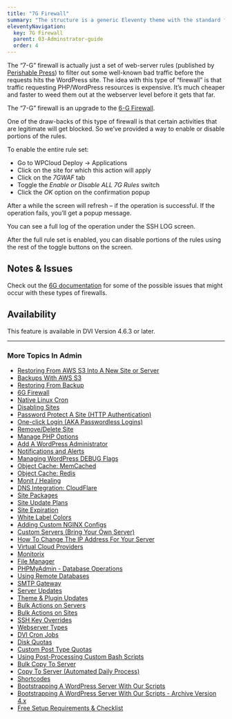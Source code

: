 ```yaml
---
title: "7G Firewall"
summary: "The structure is a generic Eleventy theme with the standard folder and file names."
eleventyNavigation:
  key: 7G Firewall
  parent: 03-Adminstrator-guide
  order: 4
---
```

The “7-G” firewall is actually just a set of web-server rules (published by [Perishable Press](https://web.archive.org/web/20240304140300/https://perishablepress.com/7g-firewall-nginx/)) to filter out some well-known bad traffic before the requests hits the WordPress site. The idea with this type of “firewall” is that traffic requesting PHP/WordPress resources is expensive. It’s much cheaper and faster to weed them out at the webserver level before it gets that far.

The “7-G” firewall is an upgrade to the [6-G Firewall](https://web.archive.org/web/20240304140300/https://wpclouddeploy.com/documentation/wpcloud-deploy-admin/6g-firewall/).

One of the draw-backs of this type of firewall is that certain activities that are legitimate will get blocked. So we’ve provided a way to enable or disable portions of the rules.

To enable the entire rule set:

* Go to WPCloud Deploy → Applications
* Click on the site for which this action will apply
* Click on the _7GWAF_ tab
* Toggle the _Enable or Disable ALL 7G Rules_ switch
* Click the _OK_ option on the confirmation popup

After a while the screen will refresh – if the operation is successful. If the operation fails, you’ll get a popup message.

You can see a full log of the operation under the SSH LOG screen.

After the full rule set is enabled, you can disable portions of the rules using the rest of the toggle buttons on the screen.

## Notes & Issues

Check out the [6G documentation](https://web.archive.org/web/20240304140300/https://wpclouddeploy.com/documentation/wpcloud-deploy-admin/6g-firewall/) for some of the possible issues that might occur with these types of firewalls.

## Availability

This feature is available in DVI Version 4.6.3 or later.

- - -

### More Topics In Admin

* [Restoring From AWS S3 Into A New Site or Server](https://web.archive.org/web/20240304140300/https://wpclouddeploy.com/documentation/tips-techniques-education/restoring-from-s3-into-a-new-site-or-server/)
* [Backups With AWS S3](https://web.archive.org/web/20240304140300/https://wpclouddeploy.com/documentation/wpcloud-deploy-admin/backups-with-aws-s3/)
* [Restoring From Backup](https://web.archive.org/web/20240304140300/https://wpclouddeploy.com/documentation/wpcloud-deploy-admin/restoring-from-backup/)
* [6G Firewall](https://web.archive.org/web/20240304140300/https://wpclouddeploy.com/documentation/wpcloud-deploy-admin/6g-firewall/)
* [Native Linux Cron](https://web.archive.org/web/20240304140300/https://wpclouddeploy.com/documentation/wpcloud-deploy-admin/native-linux-cron/)
* [Disabling Sites](https://web.archive.org/web/20240304140300/https://wpclouddeploy.com/documentation/wpcloud-deploy-admin/disabling-sites/)
* [Password Protect A Site (HTTP Authentication)](https://web.archive.org/web/20240304140300/https://wpclouddeploy.com/documentation/wpcloud-deploy-admin/add-basic-password-protection-to-a-site-http-authentication/)
* [One-click Login (AKA Passwordless Logins)](https://web.archive.org/web/20240304140300/https://wpclouddeploy.com/documentation/wpcloud-deploy-admin/one-click-login-aka-passwordless-logins/)
* [Remove/Delete Site](https://web.archive.org/web/20240304140300/https://wpclouddeploy.com/documentation/wpcloud-deploy-admin/remove-delete-site/)
* [Manage PHP Options](https://web.archive.org/web/20240304140300/https://wpclouddeploy.com/documentation/wpcloud-deploy-admin/manage-php-options/)
* [Add A WordPress Administrator](https://web.archive.org/web/20240304140300/https://wpclouddeploy.com/documentation/wpcloud-deploy-admin/add-a-wordpress-administrator/)
* [Notifications and Alerts](https://web.archive.org/web/20240304140300/https://wpclouddeploy.com/documentation/wpcloud-deploy-admin/notifications/)
* [Managing WordPress DEBUG Flags](https://web.archive.org/web/20240304140300/https://wpclouddeploy.com/documentation/wpcloud-deploy-admin/managing-wordpress-debug-flags/)
* [Object Cache: MemCached](https://web.archive.org/web/20240304140300/https://wpclouddeploy.com/documentation/wpcloud-deploy-admin/object-cache-memcached/)
* [Object Cache: Redis](https://web.archive.org/web/20240304140300/https://wpclouddeploy.com/documentation/wpcloud-deploy-admin/object-cache-redis/)
* [Monit / Healing](https://web.archive.org/web/20240304140300/https://wpclouddeploy.com/documentation/wpcloud-deploy-admin/monit-healing/)
* [DNS Integration: CloudFlare](https://web.archive.org/web/20240304140300/https://wpclouddeploy.com/documentation/wpcloud-deploy-admin/dns-integration-cloudflare/)
* [Site Packages](https://web.archive.org/web/20240304140300/https://wpclouddeploy.com/documentation/wpcloud-deploy-admin/site-packages/)
* [Site Update Plans](https://web.archive.org/web/20240304140300/https://wpclouddeploy.com/documentation/wpcloud-deploy-admin/site-update-plans/)
* [Site Expiration](https://web.archive.org/web/20240304140300/https://wpclouddeploy.com/documentation/wpcloud-deploy-admin/site-expiration/)
* [White Label Colors](https://web.archive.org/web/20240304140300/https://wpclouddeploy.com/documentation/wpcloud-deploy-admin/white-label-colors/)
* [Adding Custom NGINX Configs](https://web.archive.org/web/20240304140300/https://wpclouddeploy.com/documentation/wpcloud-deploy-admin/adding-custom-nginx-configs/)
* [Custom Servers (Bring Your Own Server)](https://web.archive.org/web/20240304140300/https://wpclouddeploy.com/documentation/wpcloud-deploy-admin/custom-servers-bring-your-own-server/)
* [How To Change The IP Address For Your Server](https://web.archive.org/web/20240304140300/https://wpclouddeploy.com/documentation/wpcloud-deploy-admin/how-to-change-the-ip-address-for-your-server/)
* [Virtual Cloud Providers](https://web.archive.org/web/20240304140300/https://wpclouddeploywpclouddeploy.com/documentation/wpcloud-deploy-admin/virtual-cloud-providers/)
* [Monitorix](https://web.archive.org/web/20240304140300/https://wpclouddeploy.com/documentation/wpcloud-deploy-admin/monitorix/)
* [File Manager](https://web.archive.org/web/20240304140300/https://wpclouddeploy.com/documentation/wpcloud-deploy-admin/file-manager/)
* [PHPMyAdmin - Database Operations](https://web.archive.org/web/20240304140300/https://wpclouddeploy.com/documentation/wpcloud-deploy-admin/phpmyadmin-database-operations/)
* [Using Remote Databases](https://web.archive.org/web/20240304140300/https://wpclouddeploy.com/documentation/wpcloud-deploy-admin/using-remote-databases/)
* [SMTP Gateway](https://web.archive.org/web/20240304140300/https://wpclouddeploy.com/documentation/wpcloud-deploy-admin/smtp-gateway/)
* [Server Updates](https://web.archive.org/web/20240304140300/https://wpclouddeploy.com/documentation/wpcloud-deploy-admin/server-updates/)
* [Theme & Plugin Updates](https://web.archive.org/web/20240304140300/https://wpclouddeploy.com/documentation/wpcloud-deploy-admin/theme-plugin-updates/)
* [Bulk Actions on Servers](https://web.archive.org/web/20240304140300/https://wpclouddeploy.com/documentation/wpcloud-deploy-admin/bulk-actions-on-servers/)
* [Bulk Actions on Sites](https://web.archive.org/web/20240304140300/https://wpclouddeploy.com/documentation/wpcloud-deploy-admin/bulk-actions-on-sites/)
* [SSH Key Overrides](https://web.archive.org/web/20240304140300/https://wpclouddeploy.com/documentation/wpcloud-deploy-admin/ssh-key-overrides/)
* [Webserver Types](https://web.archive.org/web/20240304140300/https://wpclouddeploy.com/documentation/wpcloud-deploy-admin/webserver-types/)
* [DVI Cron Jobs](https://web.archive.org/web/20240304140300/https://wpclouddeploy.com/documentation/wpcloud-deploy-admin/wpcd-cron-jobs/)
* [Disk Quotas](https://web.archive.org/web/20240304140300/https://wpclouddeploywpclouddeploy.com/documentation/wpcloud-deploy-admin/disk-quotas/)
* [Custom Post Type Quotas](https://web.archive.org/web/20240304140300/https://wpclouddeploy.com/documentation/wpcloud-deploy-admin/custom-post-type-quotas/)
* [Using Post-Processing Custom Bash Scripts](https://web.archive.org/web/20240304140300/https://wpclouddeploy.com/documentation/wpcloud-deploy-admin/using-post-processing-custom-bash-scripts/)
* [Bulk Copy To Server](https://web.archive.org/web/20240304140300/https://wpclouddeploy.com/documentation/wpcloud-deploy-admin/bulk-copy-to-server/)
* [Copy To Server (Automated Daily Process)](https://web.archive.org/web/20240304140300/https://wpclouddeploy.com/documentation/wpcloud-deploy-admin/copy-to-server-automated-daily-process/)
* [Shortcodes](https://web.archive.org/web/20240304140300/https://wpclouddeploy.com/documentation/wpcloud-deploy-admin/shortcodes/)
* [Bootstrapping A WordPress Server With Our Scripts](https://web.archive.org/web/20240304140300/https://wpclouddeploy.com/documentation/wpcloud-deploy-admin/bootstrapping-a-wordpress-server-with-our-scripts/)
* [Bootstrapping A WordPress Server With Our Scripts - Archive Version 4.x](https://web.archive.org/web/20240304140300/https://wpclouddeploy.com/documentation/wpcloud-deploy-admin/bootstrapping-a-wordpress-server-with-our-scripts-version-4-x/)
* [Free Setup Requirements & Checklist](https://web.archive.org/web/20240304140300/https://wpclouddeploy.com/documentation/wpcloud-deploy-admin/free-setup-requirements-checklist/)
